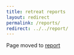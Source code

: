 ```yaml
---
title: retreat reports
layout: redirect
permalink: /reports/
redirect: ../../report/
---
```


Page moved to [report](/report)

